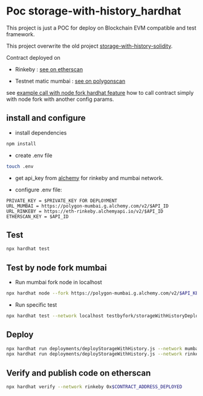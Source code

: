 # Poc storage-with-history_hardhat 

This project is just a POC for deploy on Blockchain EVM compatible and test framework.

This project overwrite the old project [storage-with-history-solidity](https://github.com/thierryTrolle/storage-with-history-solidity).

Contract deployed on 

* Rinkeby : [see on etherscan](https://rinkeby.etherscan.io/address/0xF626c337e1f0E995bCB058F124F075E06f802172#code)

* Testnet matic mumbai : [see on polygonscan](https://mumbai.polygonscan.com/address/0x2e7fCc6744E574e1C76D1B37CC54872CdC018626#code)

see [example call with node fork hardhat feature](https://github.com/thierryTrolle/poc_storage_callByNodeFork) how to call contract simply with node fork with another config params.

## install and configure

* install dependencies
```sh
npm install
```

* create .env file 
```sh
touch .env 
```

* get api_key from [alchemy](https://www.alchemy.com/) for rinkeby and mumbai network.

* configure .env file:
```
PRIVATE_KEY = $PRIVATE_KEY FOR DEPLOYMENT 
URL_MUMBAI = https://polygon-mumbai.g.alchemy.com/v2/$API_ID
URL_RINKEBY = https://eth-rinkeby.alchemyapi.io/v2/$API_ID
ETHERSCAN_KEY = $API_ID
```

## Test
```sh
npx hardhat test
```

## Test by node fork mumbai 
* Run mumbai fork node in localhost 
```sh
npx hardhat node --fork https://polygon-mumbai.g.alchemy.com/v2/$API_KEY
```
* Run specific test 
```sh
npx hardhat test --network localhost testbyfork/storageWithHistoryDeployed.test.js
```

## Deploy
```sh
npx hardhat run deployments/deployStorageWithHistory.js --network mumbai
npx hardhat run deployments/deployStorageWithHistory.js --network rinkeby
```

## Verify and publish code on etherscan 
```sh
npx hardhat verify --network rinkeby 0x$CONTRACT_ADDRESS_DEPLOYED
```


